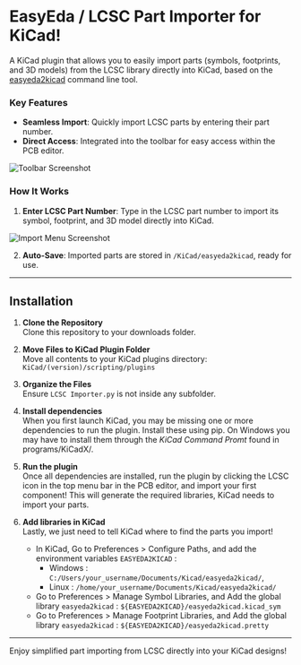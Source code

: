 # EasyEda / LCSC Part Importer for KiCad!

A KiCad plugin that allows you to easily import parts (symbols, footprints, and 3D models) from the LCSC library directly into KiCad, based on the [easyeda2kicad](https://github.com/uPesy/easyeda2kicad.py) command line tool.

### Key Features
- **Seamless Import**: Quickly import LCSC parts by entering their part number.
- **Direct Access**: Integrated into the toolbar for easy access within the PCB editor.
  
![Toolbar Screenshot](https://github.com/user-attachments/assets/d925aedc-483a-429f-ae3e-cf4fea454317)

### How It Works
1. **Enter LCSC Part Number**: Type in the LCSC part number to import its symbol, footprint, and 3D model directly into KiCad.

![Import Menu Screenshot](https://github.com/user-attachments/assets/8438877e-8ba5-46f7-bc8d-0552915c4243)

2. **Auto-Save**: Imported parts are stored in `/KiCad/easyeda2kicad`, ready for use.

---

## Installation

1. **Clone the Repository**  
   Clone this repository to your downloads folder.

2. **Move Files to KiCad Plugin Folder**  
   Move all contents to your KiCad plugins directory:  
   `KiCad/(version)/scripting/plugins`

4. **Organize the Files**  
   Ensure `LCSC Importer.py` is not inside any subfolder.

5. **Install dependencies**  
   When you first launch KiCad, you may be missing one or more dependencies to run the plugin. Install these using pip.
   On Windows you may have to install them through the _KiCad Command Promt_ found in programs/KiCadX/.

6. **Run the plugin**  
   Once all dependencies are installed, run the plugin by clicking the LCSC icon in the top menu bar in the PCB editor, and import your first component!
   This will generate the required libraries, KiCad needs to import your parts.

8. **Add libraries in KiCad**  
   Lastly, we just need to tell KiCad where to find the parts you import!
    - In KiCad, Go to Preferences > Configure Paths, and add the environment variables `EASYEDA2KICAD` :
      - Windows : `C:/Users/your_username/Documents/Kicad/easyeda2kicad/`,
      - Linux : `/home/your_username/Documents/Kicad/easyeda2kicad/`
    - Go to Preferences > Manage Symbol Libraries, and Add the global library `easyeda2kicad` : `${EASYEDA2KICAD}/easyeda2kicad.kicad_sym`
    - Go to Preferences > Manage Footprint Libraries, and Add the global library `easyeda2kicad` : `${EASYEDA2KICAD}/easyeda2kicad.pretty`

---

Enjoy simplified part importing from LCSC directly into your KiCad designs!
